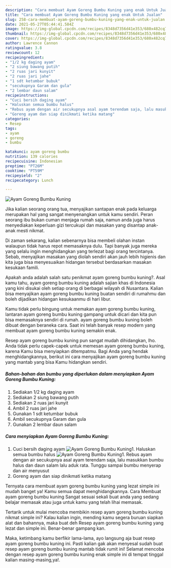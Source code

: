 ```yaml
---
description: "Cara membuat Ayam Goreng Bumbu Kuning yang enak Untuk Jualan"
title: "Cara membuat Ayam Goreng Bumbu Kuning yang enak Untuk Jualan"
slug: 258-cara-membuat-ayam-goreng-bumbu-kuning-yang-enak-untuk-jualan
date: 2021-05-27T05:44:41.584Z
image: https://img-global.cpcdn.com/recipes/8348d7356d41e353/680x482cq70/ayam-goreng-bumbu-kuning-foto-resep-utama.jpg
thumbnail: https://img-global.cpcdn.com/recipes/8348d7356d41e353/680x482cq70/ayam-goreng-bumbu-kuning-foto-resep-utama.jpg
cover: https://img-global.cpcdn.com/recipes/8348d7356d41e353/680x482cq70/ayam-goreng-bumbu-kuning-foto-resep-utama.jpg
author: Lawrence Cannon
ratingvalue: 3.8
reviewcount: 12
recipeingredient:
- "1/2 kg daging ayam"
- "2 siung bawang putih"
- "2 ruas jari kunyit"
- "2 ruas jari jahe"
- "1 sdt ketumbar bubuk"
- "secukupnya Garam dan gula"
- "2 lembar daun salam"
recipeinstructions:
- "Cuci bersih daging ayam"
- "Haluskan semua bumbu halus"
- "Rebus ayam dengan air secukupnya asal ayam terendam saja, lalu masukkan bumbu halus dan daun salam lalu aduk rata. Tunggu sampai bumbu menyerap dan air menyusut"
- "Goreng ayam dan siap dinikmati ketika matang"
categories:
- Resep
tags:
- ayam
- goreng
- bumbu

katakunci: ayam goreng bumbu 
nutrition: 139 calories
recipecuisine: Indonesian
preptime: "PT26M"
cooktime: "PT59M"
recipeyield: "2"
recipecategory: Lunch

---
```



![Ayam Goreng Bumbu Kuning](https://img-global.cpcdn.com/recipes/8348d7356d41e353/680x482cq70/ayam-goreng-bumbu-kuning-foto-resep-utama.jpg)

Jika kalian seorang orang tua, menyajikan santapan enak pada keluarga merupakan hal yang sangat menyenangkan untuk kamu sendiri. Peran seorang ibu bukan cuman menjaga rumah saja, namun anda juga harus menyediakan keperluan gizi tercukupi dan masakan yang disantap anak-anak mesti nikmat.

Di zaman  sekarang, kalian sebenarnya bisa membeli olahan instan walaupun tidak harus repot memasaknya dulu. Tapi banyak juga mereka yang selalu ingin menghidangkan yang terlezat bagi orang tercintanya. Sebab, menyajikan masakan yang diolah sendiri akan jauh lebih higienis dan kita juga bisa menyesuaikan hidangan tersebut berdasarkan masakan kesukaan famili. 



Apakah anda adalah salah satu penikmat ayam goreng bumbu kuning?. Asal kamu tahu, ayam goreng bumbu kuning adalah sajian khas di Indonesia yang kini disukai oleh setiap orang di berbagai wilayah di Nusantara. Kalian bisa menyajikan ayam goreng bumbu kuning buatan sendiri di rumahmu dan boleh dijadikan hidangan kesukaanmu di hari libur.

Kamu tidak perlu bingung untuk memakan ayam goreng bumbu kuning, lantaran ayam goreng bumbu kuning gampang untuk dicari dan kita pun bisa memasaknya sendiri di rumah. ayam goreng bumbu kuning boleh dibuat dengan beraneka cara. Saat ini telah banyak resep modern yang membuat ayam goreng bumbu kuning semakin enak.

Resep ayam goreng bumbu kuning pun sangat mudah dihidangkan, lho. Anda tidak perlu capek-capek untuk memesan ayam goreng bumbu kuning, karena Kamu bisa menyiapkan ditempatmu. Bagi Anda yang hendak menghidangkannya, berikut ini cara menyajikan ayam goreng bumbu kuning yang mantab yang bisa Kamu hidangkan sendiri.

<!--inarticleads1-->

##### Bahan-bahan dan bumbu yang diperlukan dalam menyiapkan Ayam Goreng Bumbu Kuning:

1. Sediakan 1/2 kg daging ayam
1. Sediakan 2 siung bawang putih
1. Sediakan 2 ruas jari kunyit
1. Ambil 2 ruas jari jahe
1. Gunakan 1 sdt ketumbar bubuk
1. Ambil secukupnya Garam dan gula
1. Gunakan 2 lembar daun salam




<!--inarticleads2-->

##### Cara menyiapkan Ayam Goreng Bumbu Kuning:

1. Cuci bersih daging ayam
<img src="https://img-global.cpcdn.com/steps/45322172b2f1fe41/160x128cq70/ayam-goreng-bumbu-kuning-langkah-memasak-1-foto.jpg" alt="Ayam Goreng Bumbu Kuning">1. Haluskan semua bumbu halus
<img src="https://img-global.cpcdn.com/steps/94f32e9d5c07a10a/160x128cq70/ayam-goreng-bumbu-kuning-langkah-memasak-2-foto.jpg" alt="Ayam Goreng Bumbu Kuning">1. Rebus ayam dengan air secukupnya asal ayam terendam saja, lalu masukkan bumbu halus dan daun salam lalu aduk rata. Tunggu sampai bumbu menyerap dan air menyusut
1. Goreng ayam dan siap dinikmati ketika matang




Ternyata cara membuat ayam goreng bumbu kuning yang lezat simple ini mudah banget ya! Kamu semua dapat menghidangkannya. Cara Membuat ayam goreng bumbu kuning Sangat sesuai sekali buat anda yang sedang belajar memasak atau juga untuk kamu yang telah lihai memasak.

Tertarik untuk mulai mencoba membikin resep ayam goreng bumbu kuning nikmat simple ini? Kalau kalian ingin, mending kamu segera buruan siapkan alat dan bahannya, maka buat deh Resep ayam goreng bumbu kuning yang lezat dan simple ini. Benar-benar gampang kan. 

Maka, ketimbang kamu berfikir lama-lama, ayo langsung aja buat resep ayam goreng bumbu kuning ini. Pasti kalian gak akan menyesal sudah buat resep ayam goreng bumbu kuning mantab tidak rumit ini! Selamat mencoba dengan resep ayam goreng bumbu kuning enak simple ini di tempat tinggal kalian masing-masing,ya!.

